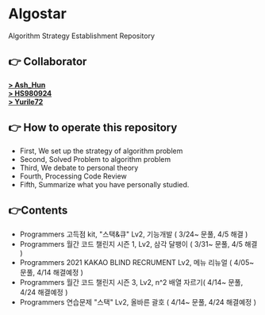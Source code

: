 # Algostar
Algorithm Strategy Establishment Repository

## 👉 Collaborator
[**> Ash_Hun**](https://github.com/ash-hun)  
[**> HS980924**](https://github.com/HS980924)  
[**> Yurile72**](https://github.com/Yurile72)

## 👉 How to operate this repository
- First, We set up the strategy of algorithm problem  
- Second, Solved Problem to algorithm problem  
- Third, We debate to personal theory
- Fourth, Processing Code Review  
- Fifth, Summarize what you have personally studied.  

## 👉Contents
- Programmers 고득점 kit, "스택&큐" Lv2, 기능개발 ( 3/24~ 문풀, 4/5 해결 )
- Programmers 월간 코드 챌린지 시즌 1, Lv2, 삼각 달팽이 ( 3/31~ 문풀, 4/5 해결 )
- Programmers 2021 KAKAO BLIND RECRUMENT Lv2, 메뉴 리뉴얼 ( 4/05~ 문풀, 4/14 해결예정 )
- Programmers 월간 코드 챌린지 시즌 3, Lv2, n^2 배열 자르기( 4/14~ 문풀, 4/24 해결예정 )
- Programmers 연습문제 "스택" Lv2, 올바른 괄호 ( 4/14~ 문풀, 4/24 해결예정 )